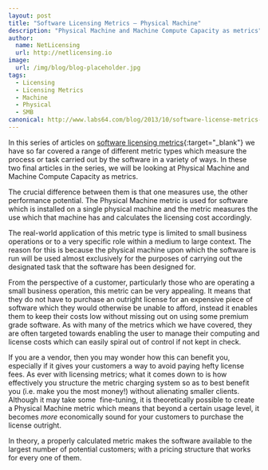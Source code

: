 ```yaml
---
layout: post
title: "Software Licensing Metrics – Physical Machine"
description: "Physical Machine and Machine Compute Capacity as metrics"
author:
  name: NetLicensing
  url: http://netlicensing.io
image:
  url: /img/blog/blog-placeholder.jpg
tags:
  - Licensing
  - Licensing Metrics
  - Machine
  - Physical
  - SMB
canonical: http://www.labs64.com/blog/2013/10/software-license-metrics-physical-machine/
---
```


In this series of articles on [software licensing metrics](https://www.google.com/search?q=site%3Anetlicensing.io%20Software%20Licensing%20Metrics "Software Licensing Metrics"){:target="_blank"} we have so far covered a range of different metric types which measure the process or task carried out by the software in a variety of ways. In these two final articles in the series, we will be looking at Physical Machine and Machine Compute Capacity as metrics.

The crucial difference between them is that one measures use, the other performance potential. The Physical Machine metric is used for software which is installed on a single physical machine and the metric measures the use which that machine has and calculates the licensing cost accordingly.

The real-world application of this metric type is limited to small business operations or to a very specific role within a medium to large context. The reason for this is because the physical machine upon which the software is run will be used almost exclusively for the purposes of carrying out the designated task that the software has been designed for.

From the perspective of a customer, particularly those who are operating a small business operation, this metric can be very appealing. It means that they do not have to purchase an outright license for an expensive piece of software which they would otherwise be unable to afford, instead it enables them to keep their costs low without missing out on using some premium grade software. As with many of the metrics which we have covered, they are often targeted towards enabling the user to manage their computing and license costs which can easily spiral out of control if not kept in check.

If you are a vendor, then you may wonder how this can benefit you, especially if it gives your customers a way to avoid paying hefty license fees. As ever with licensing metrics; what it comes down to is how effectively you structure the metric charging system so as to best benefit you (i.e. make you the most money!) without alienating smaller clients. Although it may take some  fine-tuning, it is theoretically possible to create a Physical Machine metric which means that beyond a certain usage level, it becomes _more_ economically sound for your customers to purchase the license outright.

In theory, a properly calculated metric makes the software available to the largest number of potential customers; with a pricing structure that works for every one of them.
